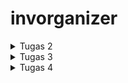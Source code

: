 # invorganizer

<details>
   <summary>Tugas 2</summary>

   1. Jelaskan bagaimana cara kamu mengimplementasikan checklist di atas secara step-by-step (bukan hanya sekadar mengikuti tutorial).

      - Membuat direktori baru (Contoh: "invorganizer").<br>
      - Inisiasi projek Django baru menggunakan CMD yang dialihkan direktori utamanya ke direktori invorganizer dengan command.<br>
      <pre>
         django-admin startproject invorganizer 
      </pre>
      - Masuk ke direktori yang dibuat oleh command sebelumnya menggunakan CMD dan inisiasi virtual environment dengan command.<br>
      <pre>
         python -m venv env
      </pre>
      - Aktifkan virtual environment menggunakan command.<br>
      <pre>
         env\Scripts\activate.bat
      </pre>
      - Salin file requirements.txt dari tutorial 0 dan jalankan command.<br>
      <pre>
         pip install -r requirements.txt
      </pre>
      - Buat app baru bernama main menggunakan command.<br>
      <pre>
         django-admin startapp main
      </pre>
      - Buka settings.py di dalam direktori invorganizer kemudian tambahkan 'main' dalam list INSTALLED_APPS.<br>
      - Buat direktori dalam direktori main bernama "templates" dan buat file bernama "main.html" dan edit sesuai kebutuhan.<br>
      - Edit models.py dalam direktori main dan tambahkan class Item(models.Model) dengan atribut name sebagai nama item dengan tipe CharField, amount sebagai jumlah item dengan tipe IntegerField, description sebagai deskripsi item dengan tipe TextField, dan price sebagai harga item dengan tipe IntegerField.<br>
      - Edit views.py agar menampilkan nama aplikasi, nama mahasiswa, dan kelas sesuai dengan tutorial 1.<br>
      - Buat file bernama "urls.py" dalam direktori main dan isi dengan kode.<br>
      <pre>from django.urls import path
      from main.views import show_main
      app_name = 'main'
      urlpatterns = [
         path('', show_main, name='show_main'),
      ] </pre>
      - Buat Repo baru di github dan salin link HTTPS Repo tersebut.<br>
      - Inisiasi git folder pada direktori project menggunakan CMD dengan command.<br>
      <pre>
         git init
      </pre>
      - Kemudian hubungkan direktori project dengan Repo yang telah dubuat dengan command.<br>
      <pre>
         git remote add origin {link Repo}
      </pre>
      - Push direktori project ke Repo dengan menggunakan mantra git yaitu add, commit, dan push.<br>
      - Buka website adaptable, sign in, dan buat app baru bernama invorganizer dengan mengikuti langkah-langkah pada tutorial 0.<br>
   
   2. Buatlah bagan yang berisi request client ke web aplikasi berbasis Django beserta responnya dan jelaskan pada bagan tersebut kaitan antara urls.py, views.py, models.py, dan berkas html.<br>
   ![bagan](https://developer.mozilla.org/en-US/docs/Learn/Server-side/Django/Home_page/basic-django.png)<br>
   Ketika Django mendeteksi adanya HTTP Request, Django akan mencoba untuk mencocokkan URL yang diminta ke daftar URL yang ada di dalam file urls.py. Setiap URL dipetakan ke fungsi tertentu yang ada di dalam file views.py, sehingga ketika URL yang diminta ditemukan, maka fungsi yang terpetakan ke URL tersebut akan dipanggil. Fungsi yang terpetakan ke URL tersebut kemudian mengambil alih penanganan Request dan mengembalikan respons. Request umumnya memerlukan semacam interaksi dengan database, yang diwakili oleh objek yang ditentukan dalam file models.py. Fungsi yang terpetakan ke URL tersebut akan mengambil objek model dari database, dan menyiapkan respons ke klien. Respon ini kemudian ditampilkan di browser klien menggunakan template yang memiliki format HTML.

   3. Jelaskan mengapa kita menggunakan virtual environment? Apakah kita tetap dapat membuat aplikasi web berbasis Django tanpa menggunakan virtual environment?<br>
   Agar dependensi pengembangan proyek bisa terjaga. Salah satu contoh penggunaan virtual environment adalah pengembangan aplikasi berbasis Django. Salah satu keuntungan menggunakan virtual environment dalam pengembangan aplikasi berbasis Django adalah setiap pengembangan bisa menggunakan versi Python yang berbeda-beda tanpa adanya konflik dari versi Python dari virtual environment yang lain. 
      
   4. Jelaskan apakah itu MVC, MVT, MVVM dan perbedaan dari ketiganya.
      - MVC (Model-View-Controller) : Pola desain yang digunakan untuk mengimplementasikan antarmuka pengguna dan memberikan penekanan pada pemisahan representasi data dari komponen yang berinteraksi dan memproses data.
      - MVT (Model-View-Template) : Pola desain yang mirip dengan MVC, yang jadi pembeda adalah MVT menggunakan Framework untuk menggantika perkerjaan Controller pada MVC.
      - MVVM (Model-View-ViewModel) : Pola desain berbasis GUI yang berfokus pada pemisahan kode untuk logika dan tampilan aplikasi.
         Perbedaan utama antara ketiganya adalah bagaimana mereka mengatur komunikasi antara Model dan View serta pengelolaan logika aplikasi. MVC menggunakan Controller, MVT menggunakan Template, dan MVVM menggunakan ViewModel.
</details>

<details>
   <summary>Tugas 3</summary>

   1. Apa perbedaan antara form POST dan form GET dalam Django?<br>
   Keduanya digunakan untuk transfer data dari klien ke server melalui protokol HTTP tetapi perbedaan utama antara POST dan GET adalah GET mentransfer parameter *request* dengan format URL *string* sedangkan POST mentransfer paramereter *request* dalam *message body* yang membuat transfer data dari klien ke server menjadi lebih aman.

   2. Apa perbedaan utama antara XML, JSON, dan HTML dalam konteks pengiriman data?<br>
      Perbedaan utama dari ketiga format ini adalah XML dan JSON digunakan untuk menyimpan dan mentransmisikan data sedangkan HTML digunakan untuk menampilkan data. Perbedaan utama antar XML dan JSON adalah kalau JSON merupakan turunan dari JavaScript sedangkan XML turunan dari SGML.

   3. Mengapa JSON sering digunakan dalam pertukaran data antara aplikasi web modern?<br>
      - Dalam kebanyakan kasus, JSON sangat mudah untuk dibaca dibandingkan XML.
      - JSON mempunyai ukuran berkas yang lebih kecil yang menyebabkan pengiriman data menggunkan JSON lebih cepat dibandingkan XML.

   4. Jelaskan bagaimana cara kamu mengimplementasikan checklist di atas secara step-by-step (bukan hanya sekadar mengikuti tutorial).<br>
      - Inisiasi staticfiles di settings.py pada direktori invorganizer dengan langkah-langkah yang telah diajarkan pada tutorial 2.
      - Buat direktori baru bernama templates pada folder root dan buat file base.html.
      - Tambahkan kode berikut ke main.html dan block content & endblock content. Hal ini dilakukan agar main.html menggunakan template utama sebagai kerangka utamanya.
      <pre>
         {% extends 'base.html' %}
      </pre>
      - Buat file baru bernama "forms.py" dalam direktori main dan isi file tersebut dengan kode.
      <pre>
         from django.forms import ModelForm
         from .models import Item
         class ItemForm(ModelForm):
            class Meta:
               model = Item
               fields = ["name", "amount", "price", "description"]
      </pre>
      - Gunakan fungsi show_main untuk menampilkan objek dalam format HTML.
      - Tambahkan fungsi show_xml, show_json, show_xml_by_id, dan show_json_by_id yang menerima parameter request.
      - Tambahkan juga fungsi create_product untuk menambahkan objek tanpa harus mengakses halaman admin.
      - Buat file baru bernama create_product.html dalam folder templates pada direktori main dan isinya sama dengan create_product.html pada tutorial 2.
      - Tambahkan fungsi yang baru dibuat ke urlpatterns dalam file urls.py dalam direktori main dengan menambahkan elemen berikut kedalam list.
      <pre>
         path('create-product', create_product, name='create_product'),
         path('xml/', show_xml, name='show_xml'), 
         path('json/', show_xml, name='show_json'), 
         path('xml/<int:id>/', show_xml_by_id, name='show_xml_by_id'),
         path('json/<int:id>/', show_json_by_id, name='show_json_by_id'),
      </pre>
      - Akses menggunakan Postman
      ![HTML](image/Screenshot%20(18).png)
      ![XML](image/Screenshot%20(19).png)
      ![JSON](image/Screenshot%20(20).png)
      ![XML by Id](image/Screenshot%20(21).png)
      ![JSON by Id](image/Screenshot%20(22).png)

</details>

<details>

   <summary>Tugas 4</summary>

   1. Apa itu Django `UserCreationForm`, dan jelaskan apa kelebihan dan kekurangannya?<br>
   Django memiliki sistem otentikasi pengguna bawaan yang bernama `UserCreationForm` yang berguna untuk membuat pengguna baru yang bisa menggunakan aplikasi yang kita buat. `UserCreationForm` memiliki tiga _fields_ yaitu _username_, _password1_, dan _password2_.

   2. Apa perbedaan antara autentikasi dan otorisasi dalam konteks Django, dan mengapa keduanya penting?<br>
   Kalau autentikasi memverikasi bahwa pengguna yang menggunakan adalah pengguna yang seharusnya, sedangkan otorisasi menentukan apa yang bisa dilakukan oleh pengguna yang diautentikasi.

   3. Apa itu _cookies_ dalam konteks aplikasi web, dan bagaimana Django menggunakan _cookies_ untuk mengelola data sesi pengguna?<br>
   _Cookies_ adalah berkas yang berisi informasi yang dikirim oleh web server ke browser. Browser menyimpan _cookie_ yang diterima dalam jangka waktu yang telah ditentukan, atau sampai pengguna _logout_ dari suatu _website_. Cara Django menggunakan _cookies_ untuk mengelola data sesi pengguna adalah dengan menggunakan _cookies_ untuk menyimpan _session id_ sedangkan data sesi aslinya akan tetap disimpan di _database_ karena kalau disimpan di _cookies_, sistem akan rentan terhadap serangan. 

   4. Apakah penggunaan _cookies_ aman secara default dalam pengembangan web, atau apakah ada risiko potensial yang harus diwaspadai?<br>
   _Cookies_ sebenarnya bukan sebuah ancaman tetapi _cookies_ bisa digunakan oleh penjahat siber untuk _masquerading_, mengambil data finansial, mengakses akun pengguna, atau mencuri kata sandi pengguna yang tersimpan di browser.

   5. Jelaskan bagaimana cara kamu mengimplementasikan checklist di atas secara step-by-step (bukan hanya sekadar mengikuti tutorial).<br>
   - Buat file yang diperlukan untuk register, login, dan logout seperti `register.html` dan `login.html`.
   - Isi `register.html` dan `login.html` dengan kode yang diberikan pada tutorial 3.
   - Tambahkan kode berikut ke `views.py` yang ada di direktori `main` agar aplikasi memiliki fitur login, logout, register, _cookies_, menampilkan nama pengguna, menampilkan sesi terakhir login, dan menampilkan Item spesifik untuk setiap pengguna.
   <pre>
   
...
   
   from django.shortcuts import redirect
   from django.contrib.auth.forms import UserCreationForm
   from django.contrib import messages
   from django.contrib.auth import authenticate, login
   import datetime

...

   def show_main(request):
      list = Item.objects.all().filter(user=request.user)

      context = {
        'name': request.user.username,
        'class': 'PBP F',
        'list' : list,
        'count': count,
        'last_login': request.COOKIES['last_login'],
      }

...

    def create_product(request):
      form = ItemForm(request.POST or None)

      if form.is_valid() and request.method == "POST":
         item = form.save(commit=False)
         item.user = request.user
         item.save()
         return HttpResponseRedirect(reverse('main:show_main'))

 ...

   def register(request):
      form = UserCreationForm()

      if request.method == "POST":
         form = UserCreationForm(request.POST)
         if form.is_valid():
               form.save()
               messages.success(request, 'Your account has been successfully created!')
               return redirect('main:login')
      context = {'form':form}
      return render(request, 'register.html', context)

...

   def login_user(request):
      if request.method == 'POST':
         username = request.POST.get('username')
         password = request.POST.get('password')
         user = authenticate(request, username=username, password=password)
      if user is not None:
         login(request, user)
         response = HttpResponseRedirect(reverse("main:show_main")) 
         response.set_cookie('last_login', str(datetime.datetime.now()))
         return response
      else:
         messages.info(request, 'Sorry, incorrect username or password. Please try again.')
      context = {}
      return render(request, 'login.html', context)

...

   def logout_user(request):
      logout(request)
      response = HttpResponseRedirect(reverse('main:login'))
      response.delete_cookie('last_login')
      return response

   </pre>

   - Impor fungsi-fungsi yang telah dibuat dan tambahkan _path url_ ke `urlpatterns` untuk mengakses fungsi yang telah dibuat pada file `urls.py` dalam direktori `main`.

   - Tambahkan kode berikut ke dalam `views.py` dalam direktori `main`  agar aplikasi yang dibuat hanya bisa digunakan oleh pengguna yang sudah diautentikasi.
   <pre>
   
   from django.contrib.auth.decorators import login_required

...

   @login_required(login_url='/login')
   def show_main(request):

...
   
   </pre>

   - Tambahkan kode berikut ke dalam `models.py` pada direktori `main` agar Item yang ditampilkan spesifik untuk setiap pengguna.
   <pre>
   
...
   from django.contrib.auth.models import User
...

   class Item(models.Model):
      user = models.ForeignKey(User, on_delete=models.CASCADE)
...
   
   </pre>

   - Aktifkan _virtual environment_ dan lakukan `python manage.py makemigrations` dan `python manage.py migrate`.

</details>
